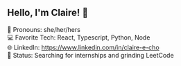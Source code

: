 ## Hello, I'm Claire! 👋  
👩 Pronouns: she/her/hers  
💻 Favorite Tech: React, Typescript, Python, Node  
🌐 LinkedIn: https://www.linkedin.com/in/claire-e-cho  
🚦 Status: Searching for internships and grinding LeetCode  
<!--
**claireecho/claireecho** is a ✨ _special_ ✨ repository because its `README.md` (this file) appears on your GitHub profile.

Here are some ideas to get you started:

- 🔭 I’m currently working on ...
- 🌱 I’m currently learning ...
- 👯 I’m looking to collaborate on ...
- 🤔 I’m looking for help with ...
- 💬 Ask me about ...
- 📫 How to reach me: ...
- 😄 Pronouns: ...
- ⚡ Fun fact: ...
-->

